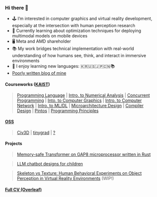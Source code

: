 ### Hi there 👋

- 🕹️ I’m interested in computer graphics and virtual reality development, especially at the intersection with human perception research
- 🔭 Currently learning about optimization techniques for deploying multimodal models on mobile devices
- 🖥️ Meta and AMD shareholder
- 📚 My work bridges technical implementation with real-world understanding of how humans see, think, and interact in immersive environments
- 💬 I enjoy learning new languages: 🇰🇷🇺🇸🇯🇵🇨🇳📚
- [Poorly written blog of mine](https://hyeondg.org)


#### Courseworks ([KAIST](https://cs.kaist.ac.kr))
> [Programming Language](https://github.com/hyeondg/2021s-cs320) | [Intro. to Numerical Analysis]() | [Concurrent Programming](https://github.com/hyeondg/2024s-cs431) | [Into. to Computer Graphics](https://github.com/hyeondg/2024s-cs380) | [Intro. to Computer Network](https://github.com/hyeondg/2024f-cs341) | [Intro. to ML/DL]() | [Microarchitecture Design](https://github.com/hyeondg/cs492-uarch) | [Compiler Design](https://gitlab.com/hyeondg/kecc-public) | [Pintos](https://github.com/hyeondg/pintos-kaist) | [Programming Principles](https://github.com/hyeondg/2025s-cs220)


#### [OSS](https://en.wikipedia.org/wiki/Open-source_software)
> [Civ3D](https://github.com/Siv3D/OpenSiv3D) | [tinygrad](https://github.com/hyeondg/tinygrad) | [?]()

#### Projects 
> [Memory-safe Transformer on GAP8 microprocessor written in Rust](https://gitlab.com/hyeondg/pulp)

> [LLM chatbot designs for children]()

> [Skeleton vs Texture: Human Behavioral Experiments on Object Perception in Virtual Reality Environments]() (WIP!)



#### [Full CV (Overleaf)](https://www.overleaf.com/read/dthdchqkzjht#efd09d)
